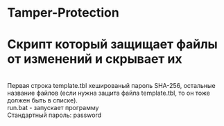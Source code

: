 # Tamper-Protection
# Скрипт который защищает файлы от изменений и скрывает их
<br/>Первая строка template.tbl хешированый пароль SHA-256, остальные название файлов (если нужна защита файла template.tbl, то он тоже должен быть в списке).
<br/>run.bat - запускает программу
<br/> Стандартный пароль: password
